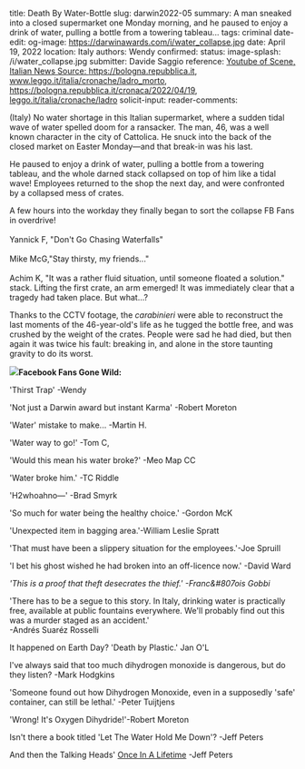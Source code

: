 title: Death By Water-Bottle
slug: darwin2022-05
summary: A man sneaked into a closed supermarket one Monday morning, and he paused to enjoy a drink of water, pulling a bottle from a towering tableau...
tags: criminal
date-edit:
og-image: https://darwinawards.com/i/water_collapse.jpg
date: April 19, 2022
location: Italy
authors: Wendy
confirmed: 
status:
image-splash: /i/water_collapse.jpg
submitter: Davide Saggio
reference: <A href="https://www.youtube.com/watch?v=r_0kDCOL0yY">Youtube of Scene,</a> <A href="https://bologna.repubblica.it/cronaca/2022/04/19/news/cattolica_rimini_ladro_pasquetta_casse_acqua-346073643/">Italian News Source: https://bologna.repubblica.it</a>, <a href="https://www.leggo.it/italia/cronache/ladro_morto_schiacciato_acqua_supermercato_rimini_oggi_19_aprile_2022-6638119.html?fbclid=IwAR1mhqV0EPggfIZ0JgghIz2HPtbtbKn7QLQQWXFSG9MweVqtMrWSHVq4Bnw">www.leggo.it/italia/cronache/ladro_morto</a>, <a href="https://bologna.repubblica.it/cronaca/2022/04/19/news/cattolica_rimini_ladro_pasquetta_casse_acqua-346073643/?ref=fbplbo&fbclid=IwAR1nHt3aeUvHi4oJBmAlttT2Q8Aog3VAWezuh3rGSb48UQbsxipImEosiz8">https://bologna.repubblica.it/cronaca/2022/04/19</a>, <a href="https://www.leggo.it/italia/cronache/ladro_morto_schiacciato_acqua_supermercato_rimini_oggi_19_aprile_2022-6638119.html?fbclid=IwAR1mhqV0EPggfIZ0JgghIz2HPtbtbKn7QLQQWXFSG9MweVqtMrWSHVq4Bnw">leggo.it/italia/cronache/ladro</a>
solicit-input:
reader-comments:


<p>
(Italy) No water shortage in this Italian supermarket, where
a sudden tidal wave of water spelled doom for a ransacker. The man, 46,
was a well known character in the city of Cattolica. He snuck into the
back of the closed market on Easter Monday&mdash;and that break-in was his
last.

He paused to enjoy a drink of water, pulling a bottle from a towering
tableau, and the whole darned stack collapsed on top of him like a tidal
wave! Employees returned to the shop the next day, and were confronted by
a collapsed mess of crates.
<p>
A few hours into the workday they finally began to sort the collapse
<span id=sidebar1>FB Fans in overdrive!
<br>&nbsp;<br>
Yannick F,&nbsp;"Don't Go Chasing Waterfalls"
<br>&nbsp;<br>
Mike McG,"Stay thirsty, my friends..."
<br>&nbsp;<br>
Achim K,&nbsp;"It was a rather fluid situation, until someone floated a solution."
</span>
stack. Lifting the first crate, an arm emerged! It was immediately clear
that a tragedy had taken place. But what...?

Thanks to the CCTV footage, the <em>carabinieri</em> were able to
reconstruct the last moments of the 46-year-old's life as he tugged the
bottle free, and was crushed by the weight of the crates. People were sad
he had died, but then again it was twice his fault: breaking in,
and&nbsp;alone in the store&nbsp;taunting gravity to do its worst.

</p>

<div id="review">
<p id="yes">
<img id="yes-no" src="/i/icon/mini_yes.jpg"><B>Facebook Fans Gone Wild:</B><br>

<i class="fa fa-signal"></i> 'Thirst Trap' -Wendy<br>

<i class="fa fa-bomb"></i> 'Not just a Darwin award but instant Karma' -Robert Moreton<br>

<i class="fa fa-bomb"></i> 'Water' mistake to make... -Martin H.<br>

<i class="fa fa-bomb"></i> 'Water way to go!' -Tom&nbsp;C,<br>

<i class="fa fa-bomb"></i> 'Would&nbsp;this mean his water broke?' -Meo Map CC<br>

<i class="fa fa-bomb"></i> 'Water broke him.' -TC Riddle <br>

<i class="fa fa-bomb"></i> 'H2whoahno&mdash;' -Brad Smyrk<br>

<i class="fa fa-bomb"></i> 'So much for water being the healthy choice.' -Gordon McK<br>

<i class="fa fa-bomb"></i> 'Unexpected item in bagging area.'-William Leslie Spratt<br>

<i class="fa fa-bomb"></i>'That must have been a slippery situation for the employees.'-Joe Spruill<br>

<i class="fa fa-bomb"></i> 'I bet his ghost wished he had broken into an
off-licence now.' -David Ward<br>

<i class="fa fa-signal"> 'This is a proof that theft desecrates the thief.'
-Franc&#807ois Gobbi</i><br>

<i class="fa fa-bomb"></i> 'There has to be a segue
to this story. In Italy, drinking water is practically free, available at
public fountains everywhere. We'll probably find out this was a murder
staged as an accident.'<Br> -Andr&eacute;s Suar&eacute;z Rosselli<br>

<i class="fa fa-bomb"></i> It happened on Earth Day? 'Death by Plastic.' Jan O'L<br>

<i class="fa fa-bomb"></i> I've always said that too much dihydrogen monoxide is dangerous, but do
they listen? -Mark Hodgkins<br>

<i class="fa fa-bomb"></i> 'Someone found out how Dihydrogen Monoxide, even in a supposedly 'safe'
container, can still be lethal.' -Peter Tuijtjens<br>

<i class="fa fa-arrows-alt"></i> 'Wrong! It's Oxygen Dihydride!'-Robert Moreton<br>

<i class="fa fa-bomb"></i> Isn't there a book titled 'Let The Water Hold
Me Down'? -Jeff Peters<br>

<i class="fa fa-signal"></i> And then the Talking
Heads' <a href="https://www.youtube.com/watch?v=5IsSpAOD6K8">Once In A
Lifetime</a> -Jeff Peters

</p>
</div>

